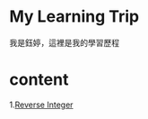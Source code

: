 # My Learning Trip
我是鈺婷，這裡是我的學習歷程


# content
1.[Reverse Integer]("https://github.com/Yu-TingTseng/MyLearningTrip/blob/master/Reverse%20Integer")
